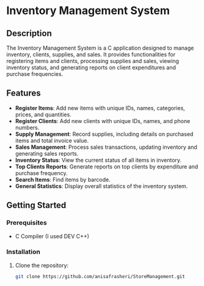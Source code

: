 # Inventory Management System

## Description

The Inventory Management System is a C application designed to manage inventory, clients, supplies, and sales. It provides functionalities for registering items and clients, processing supplies and sales, viewing inventory status, and generating reports on client expenditures and purchase frequencies.

## Features

- **Register Items**: Add new items with unique IDs, names, categories, prices, and quantities.
- **Register Clients**: Add new clients with unique IDs, names, and phone numbers.
- **Supply Management**: Record supplies, including details on purchased items and total invoice value.
- **Sales Management**: Process sales transactions, updating inventory and generating sales reports.
- **Inventory Status**: View the current status of all items in inventory.
- **Top Clients Reports**: Generate reports on top clients by expenditure and purchase frequency.
- **Search Items**: Find items by barcode.
- **General Statistics**: Display overall statistics of the inventory system.

## Getting Started

### Prerequisites

- C Compiler (I used DEV C++)

### Installation

1. Clone the repository:
   ```bash
   git clone https://github.com/anisafrasheri/StoreManagement.git
